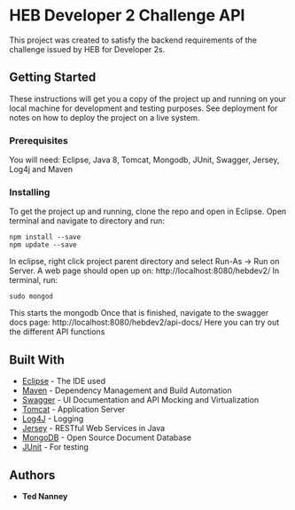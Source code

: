 # HEB Developer 2 Challenge API

This project was created to satisfy the backend requirements of the challenge issued by HEB for Developer 2s.

## Getting Started

These instructions will get you a copy of the project up and running on your local machine for development and testing purposes. See deployment for notes on how to deploy the project on a live system.

### Prerequisites

You will need: Eclipse, Java 8, Tomcat, Mongodb, JUnit, Swagger, Jersey, Log4j and Maven

### Installing

To get the project up and running, clone the repo and open in Eclipse.
Open terminal and navigate to directory and run:

```
npm install --save
npm update --save
```

In eclipse, right click project parent directory and select Run-As -> Run on Server.
A web page should open up on: http://localhost:8080/hebdev2/
In terminal, run:

```
sudo mongod
```

This starts the mongodb
Once that is finished, navigate to the swagger docs page: http://localhost:8080/hebdev2/api-docs/
Here you can try out the different API functions


## Built With

* [Eclipse](https://www.eclipse.org) - The IDE used
* [Maven](https://maven.apache.org/) - Dependency Management and Build Automation
* [Swagger](https://swagger.io/docs/) - UI Documentation and API Mocking and Virtualization
* [Tomcat](http://tomcat.apache.org/) - Application Server
* [Log4J](https://logging.apache.org/log4j/2.x/) - Logging
* [Jersey](https://jersey.github.io/) - RESTful Web Services in Java
* [MongoDB](https://www.mongodb.com/) - Open Source Document Database
* [JUnit](http://junit.sourceforge.net/junit3.8.1/) - For testing

## Authors

* **Ted Nanney** 
